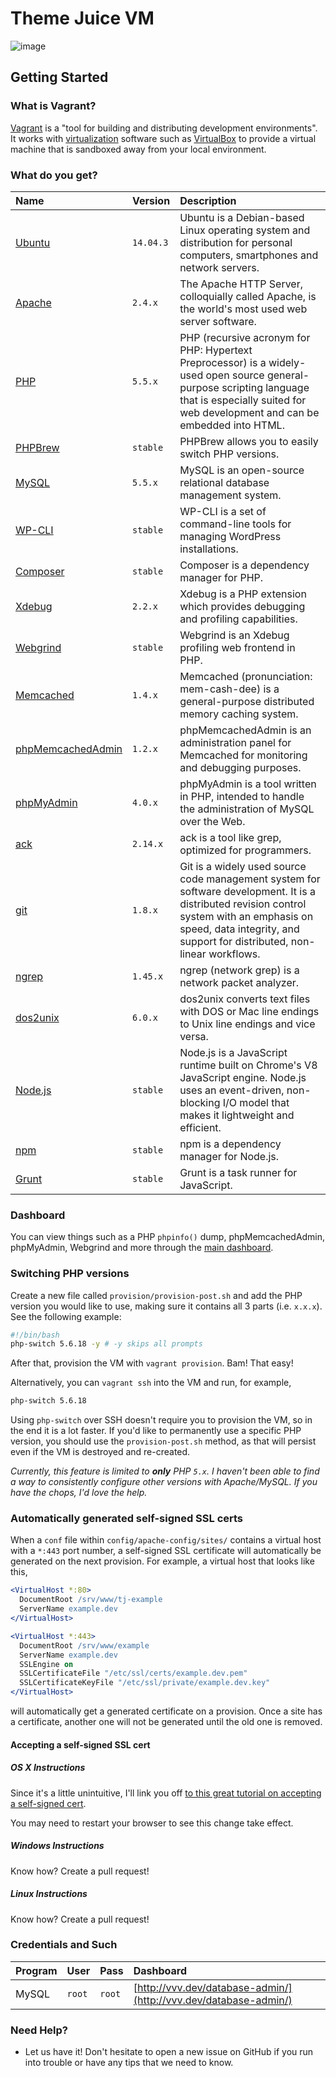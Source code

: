# Theme Juice VM
![image](https://cloud.githubusercontent.com/assets/6979737/13116898/58565d42-d563-11e5-93c5-619f5991564d.png)

## Getting Started

### What is Vagrant?
[Vagrant](http://www.vagrantup.com) is a "tool for building and distributing development
environments". It works with [virtualization](http://en.wikipedia.org/wiki/X86_virtualization)
software such as [VirtualBox](https://www.virtualbox.org/) to provide a virtual machine
that is sandboxed away from your local environment.

### What do you get?
| Name                                                             | Version   | Description                                                                                                                                                                                                            |
| :--------------------------------------------------------------- | :-------- | :--------------------------------------------------------------------------------------------------------------------------------------------------------------------------------------------------------------------- |
| [Ubuntu](http://www.ubuntu.com/)                                 | `14.04.3` | Ubuntu is a Debian-based Linux operating system and distribution for personal computers, smartphones and network servers.                                                                                              |
| [Apache](http://httpd.apache.org/)                               | `2.4.x`   | The Apache HTTP Server, colloquially called Apache, is the world's most used web server software.                                                                                                                      |
| [PHP](http://php.net/)                                           | `5.5.x`   | PHP (recursive acronym for PHP: Hypertext Preprocessor) is a widely-used open source general-purpose scripting language that is especially suited for web development and can be embedded into HTML.                   |
| [PHPBrew](https://github.com/phpbrew/phpbrew)                    | `stable`  | PHPBrew allows you to easily switch PHP versions.                                                                                                                                                                      |
| [MySQL](http://www.mysql.com/)                                   | `5.5.x`   | MySQL is an open-source relational database management system.                                                                                                                                                         |
| [WP-CLI](http://wp-cli.org/)                                     | `stable`  | WP-CLI is a set of command-line tools for managing WordPress installations.                                                                                                                                            |
| [Composer](https://getcomposer.org/)                             | `stable`  | Composer is a dependency manager for PHP.                                                                                                                                                                              |
| [Xdebug](http://xdebug.org/)                                     | `2.2.x`   | Xdebug is a PHP extension which provides debugging and profiling capabilities.                                                                                                                                         |
| [Webgrind](https://github.com/jokkedk/webgrind)                  | `stable`  | Webgrind is an Xdebug profiling web frontend in PHP.                                                                                                                                                                   |
| [Memcached](http://memcached.org/)                               | `1.4.x`   | Memcached (pronunciation: mem-cash-dee) is a general-purpose distributed memory caching system.                                                                                                                        |
| [phpMemcachedAdmin](https://code.google.com/p/phpmemcacheadmin/) | `1.2.x`   | phpMemcachedAdmin is an administration panel for Memcached for monitoring and debugging purposes.                                                                                                                      |
| [phpMyAdmin](http://www.phpmyadmin.net/)                         | `4.0.x`   | phpMyAdmin is a tool written in PHP, intended to handle the administration of MySQL over the Web.                                                                                                                      |
| [ack](http://beyondgrep.com/)                                    | `2.14.x`  | ack is a tool like grep, optimized for programmers.                                                                                                                                                                    |
| [git](http://git-scm.com/)                                       | `1.8.x`   | Git is a widely used source code management system for software development. It is a distributed revision control system with an emphasis on speed, data integrity, and support for distributed, non-linear workflows. |
| [ngrep](http://ngrep.sourceforge.net/usage.html)                 | `1.45.x`  | ngrep (network grep) is a network packet analyzer.                                                                                                                                                                     |
| [dos2unix](http://dos2unix.sourceforge.net/)                     | `6.0.x`   | dos2unix converts text files with DOS or Mac line endings to Unix line endings and vice versa.                                                                                                                         |
| [Node.js](https://nodejs.org/)                                   | `stable`  | Node.js is a JavaScript runtime built on Chrome's V8 JavaScript engine. Node.js uses an event-driven, non-blocking I/O model that makes it lightweight and efficient.                                                  |
| [npm](https://www.npmjs.com/)                                    | `stable`  | npm is a dependency manager for Node.js.                                                                                                                                                                               |
| [Grunt](http://gruntjs.com/)                                     | `stable`  | Grunt is a task runner for JavaScript.                                                                                                                                                                                 |

### Dashboard
You can view things such as a PHP `phpinfo()` dump, phpMemcachedAdmin, phpMyAdmin,
Webgrind and more through the [main dashboard](http://vvv.dev/).

### Switching PHP versions
Create a new file called `provision/provision-post.sh` and add the PHP version
you would like to use, making sure it contains all 3 parts (i.e. `x.x.x`). See
the following example:

```bash
#!/bin/bash
php-switch 5.6.18 -y # -y skips all prompts
```

After that, provision the VM with `vagrant provision`. Bam! That easy!

Alternatively, you can `vagrant ssh` into the VM and run, for example,
```bash
php-switch 5.6.18
```

Using `php-switch` over SSH doesn't require you to provision the VM, so in the
end it is a lot faster. If you'd like to permanently use a specific PHP version,
you should use the `provision-post.sh` method, as that will persist even if
the VM is destroyed and re-created.

_Currently, this feature is limited to **only** PHP `5.x`. I haven't been able
to find a way to consistently configure other versions with Apache/MySQL. If
you have the chops, I'd love the help._

### Automatically generated self-signed SSL certs
When a `conf` file within `config/apache-config/sites/` contains a virtual host with
a `*:443` port number, a self-signed SSL certificate will automatically be generated
on the next provision. For example, a virtual host that looks like this,

```apache
<VirtualHost *:80>
  DocumentRoot /srv/www/tj-example
  ServerName example.dev
</VirtualHost>

<VirtualHost *:443>
  DocumentRoot /srv/www/example
  ServerName example.dev
  SSLEngine on
  SSLCertificateFile "/etc/ssl/certs/example.dev.pem"
  SSLCertificateKeyFile "/etc/ssl/private/example.dev.key"
</VirtualHost>
```

will automatically get a generated certificate on a provision. Once a site has a
certificate, another one will not be generated until the old one is removed.

#### Accepting a self-signed SSL cert

##### OS X Instructions
Since it's a little unintuitive, I'll link you off [to this great tutorial on accepting a self-signed cert](https://www.accuweaver.com/2014/09/19/make-chrome-accept-a-self-signed-certificate-on-osx/).

You may need to restart your browser to see this change take effect.

##### Windows Instructions
Know how? Create a pull request!

##### Linux Instructions
Know how? Create a pull request!

### Credentials and Such
| Program | User   | Pass   | Dashboard                                                        |
| :------ | :----- | :----- | :--------------------------------------------------------------- |
| MySQL   | `root` | `root` | [http://vvv.dev/database-admin/](http://vvv.dev/database-admin/) |

### Need Help?
* Let us have it! Don't hesitate to open a new issue on GitHub if you run into
  trouble or have any tips that we need to know.
